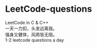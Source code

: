 # LeetCode-questions

LeetCode in C & C++<br/>
一天一力扣，头发远离我。<br/>
强身又健体，风雨皆无阻。<br/>
1-2 leetcode questions a day
